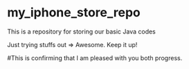 # my_iphone_store_repo
This is a repository for storing our basic Java codes

Just trying stuffs out => Awesome. Keep it up!

#This is confirming that I am pleased with you both progress.
